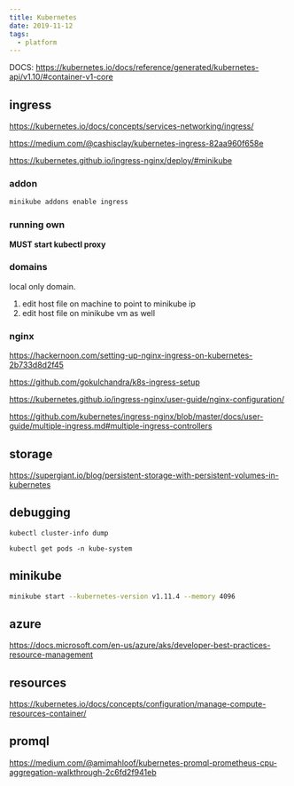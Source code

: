 ```yaml
---
title: Kubernetes
date: 2019-11-12
tags:
  - platform
---
```


DOCS: https://kubernetes.io/docs/reference/generated/kubernetes-api/v1.10/#container-v1-core

## ingress

https://kubernetes.io/docs/concepts/services-networking/ingress/

https://medium.com/@cashisclay/kubernetes-ingress-82aa960f658e

https://kubernetes.github.io/ingress-nginx/deploy/#minikube

### addon

```bash
minikube addons enable ingress
```

### running own

**MUST start kubectl proxy**

### domains

local only domain.

1. edit host file on machine to point to minikube ip
1. edit host file on minikube vm as well

### nginx

https://hackernoon.com/setting-up-nginx-ingress-on-kubernetes-2b733d8d2f45

https://github.com/gokulchandra/k8s-ingress-setup

https://kubernetes.github.io/ingress-nginx/user-guide/nginx-configuration/

https://github.com/kubernetes/ingress-nginx/blob/master/docs/user-guide/multiple-ingress.md#multiple-ingress-controllers

## storage

https://supergiant.io/blog/persistent-storage-with-persistent-volumes-in-kubernetes

## debugging

`kubectl cluster-info dump`

`kubectl get pods -n kube-system`

## minikube

```bash
minikube start --kubernetes-version v1.11.4 --memory 4096
```

## azure

https://docs.microsoft.com/en-us/azure/aks/developer-best-practices-resource-management

## resources

https://kubernetes.io/docs/concepts/configuration/manage-compute-resources-container/

## promql

https://medium.com/@amimahloof/kubernetes-promql-prometheus-cpu-aggregation-walkthrough-2c6fd2f941eb
